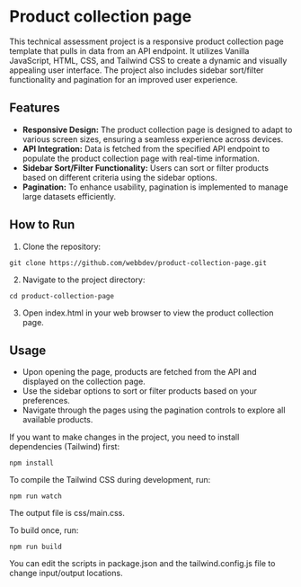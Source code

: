# Product collection page

This technical assessment project is a responsive product collection page template that pulls in data from an API endpoint. It utilizes Vanilla JavaScript, HTML, CSS, and Tailwind CSS to create a dynamic and visually appealing user interface. The project also includes sidebar sort/filter functionality and pagination for an improved user experience.

## Features
* **Responsive Design:** The product collection page is designed to adapt to various screen sizes, ensuring a seamless experience across devices.
* **API Integration:** Data is fetched from the specified API endpoint to populate the product collection page with real-time information.
* **Sidebar Sort/Filter Functionality:** Users can sort or filter products based on different criteria using the sidebar options.
* **Pagination:** To enhance usability, pagination is implemented to manage large datasets efficiently.

## How to Run
1. Clone the repository:
```
git clone https://github.com/webbdev/product-collection-page.git
```
2. Navigate to the project directory:
```
cd product-collection-page
```
3. Open index.html in your web browser to view the product collection page.

## Usage
- Upon opening the page, products are fetched from the API and displayed on the collection page.
- Use the sidebar options to sort or filter products based on your preferences.
- Navigate through the pages using the pagination controls to explore all available products.

If you want to make changes in the project, you need to install dependencies (Tailwind) first:
```
npm install
```
To compile the Tailwind CSS during development, run:
```
npm run watch
```
The output file is css/main.css.

To build once, run:
```
npm run build
```
You can edit the scripts in package.json and the tailwind.config.js file to change input/output locations.

